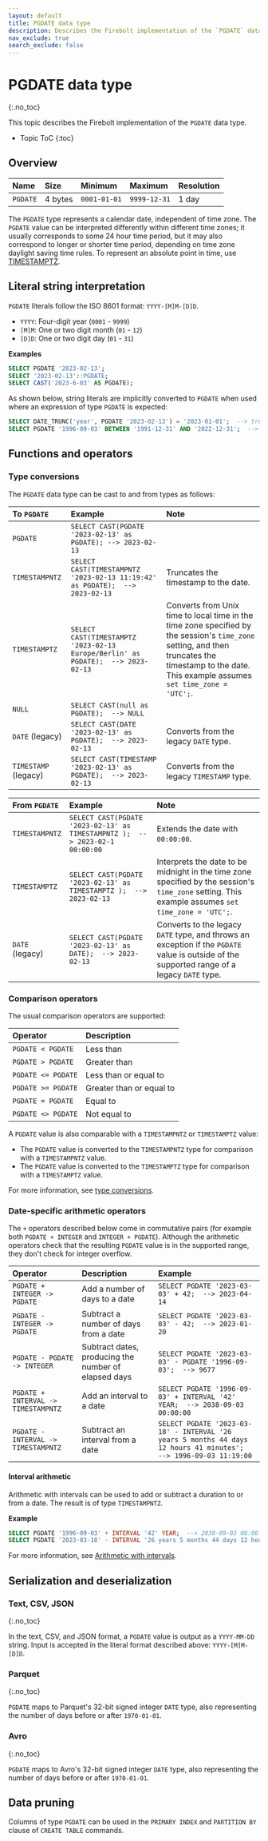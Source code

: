 ```yaml
---
layout: default
title: PGDATE data type
description: Describes the Firebolt implementation of the `PGDATE` data type
nav_exclude: true
search_exclude: false
---
```


# PGDATE data type
{:.no_toc}

This topic describes the Firebolt implementation of the `PGDATE` data type.

* Topic ToC
{:toc}

## Overview

| Name     | Size    | Minimum      | Maximum      | Resolution |
| :------- | :------ | :----------- | :----------- | :--------- |
| `PGDATE` | 4 bytes | `0001-01-01` | `9999-12-31` | 1 day      |

The `PGDATE` type represents a calendar date, independent of time zone. 
The `PGDATE` value can be interpreted differently within different time zones; it usually corresponds to some 24 hour time period, but it may also correspond to longer or shorter time period, depending on time zone daylight saving time rules. 
To represent an absolute point in time, use [TIMESTAMPTZ](timestamptz-data-type.md).

## Literal string interpretation

`PGDATE` literals follow the ISO 8601 format: `YYYY-[M]M-[D]D`.

* `YYYY`: Four-digit year (`0001` - `9999`)
* `[M]M`: One or two digit month (`01` - `12`)
* `[D]D`: One or two digit day (`01` - `31`)

**Examples**

```sql
SELECT PGDATE '2023-02-13';
SELECT '2023-02-13'::PGDATE;
SELECT CAST('2023-6-03' AS PGDATE);
```

As shown below, string literals are implicitly converted to `PGDATE` when used where an expression of type `PGDATE` is expected:

```sql
SELECT DATE_TRUNC('year', PGDATE '2023-02-13') = '2023-01-01';  --> true
SELECT PGDATE '1996-09-03' BETWEEN '1991-12-31' AND '2022-12-31';  --> true
```

## Functions and operators

### Type conversions

The `PGDATE` data type can be cast to and from types as follows: 

| To `PGDATE`    | Example   | Note     | 
| :------- | :------ | :----------- | 
| `PGDATE` | `SELECT CAST(PGDATE '2023-02-13' as PGDATE); --> 2023-02-13` | |
| `TIMESTAMPNTZ` | `SELECT CAST(TIMESTAMPNTZ '2023-02-13 11:19:42' as PGDATE);  --> 2023-02-13` | Truncates the timestamp to the date. |
| `TIMESTAMPTZ` | `SELECT CAST(TIMESTAMPTZ '2023-02-13 Europe/Berlin' as PGDATE);  --> 2023-02-13` | Converts from Unix time to local time in the time zone specified by the session's `time_zone` setting, and then truncates the timestamp to the date. This example assumes `set time_zone = 'UTC';`. |
| `NULL` | `SELECT CAST(null as PGDATE);  --> NULL` | | 
| `DATE` (legacy) | `SELECT CAST(DATE '2023-02-13' as PGDATE);  --> 2023-02-13` | Converts from the legacy `DATE` type. |
| `TIMESTAMP` (legacy) | `SELECT CAST(TIMESTAMP '2023-02-13' as PGDATE);  --> 2023-02-13` | Converts from the legacy `TIMESTAMP` type. |

| From `PGDATE`  | Example   | Note     | 
| :------- | :------ | :----------- | 
| `TIMESTAMPNTZ` | `SELECT CAST(PGDATE '2023-02-13' as TIMESTAMPNTZ );  --> 2023-02-1 00:00:00` | Extends the date with `00:00:00`. |
| `TIMESTAMPTZ` | `SELECT CAST(PGDATE '2023-02-13' as TIMESTAMPTZ );  --> 2023-02-13` | Interprets the date to be midnight in the time zone specified by the session's `time_zone` setting. This example assumes `set time_zone = 'UTC';`. |
| `DATE` (legacy) | `SELECT CAST(PGDATE '2023-02-13' as DATE);  --> 2023-02-13` | Converts to the legacy `DATE` type, and throws an exception if the `PGDATE` value is outside of the supported range of a legacy `DATE` type. |

### Comparison operators

The usual comparison operators are supported:

| Operator           | Description              |
| :----------------- | :----------------------- |
| `PGDATE < PGDATE`  | Less than                |
| `PGDATE > PGDATE`  | Greater than             |
| `PGDATE <= PGDATE` | Less than or equal to    |
| `PGDATE >= PGDATE` | Greater than or equal to |
| `PGDATE = PGDATE`  | Equal to                 |
| `PGDATE <> PGDATE` | Not equal to             |

A `PGDATE` value is also comparable with a `TIMESTAMPNTZ` or `TIMESTAMPTZ` value:

* The `PGDATE` value is converted to the `TIMESTAMPNTZ` type for comparison with a `TIMESTAMPNTZ` value.
* The `PGDATE` value is converted to the `TIMESTAMPTZ` type for comparison with a `TIMESTAMPTZ` value.

For more information, see [type conversions](#type-conversions).

### Date-specific arithmetic operators

The `+` operators described below come in commutative pairs (for example both `PGDATE + INTEGER` and `INTEGER + PGDATE`).
Although the arithmetic operators check that the resulting `PGDATE` value is in the supported range, they don't check for integer overflow.

| Operator                            | Description                                          | Example                                                                                                           |
| :---------------------------------- | :--------------------------------------------------- | :---------------------------------------------------------------------------------------------------------------- |
| `PGDATE + INTEGER -> PGDATE`        | Add a number of days to a date                       | `SELECT PGDATE '2023-03-03' + 42;  --> 2023-04-14`                                                                |
| `PGDATE - INTEGER -> PGDATE`        | Subtract a number of days from a date                | `SELECT PGDATE '2023-03-03' - 42;  --> 2023-01-20`                                                                |
| `PGDATE - PGDATE -> INTEGER`        | Subtract dates, producing the number of elapsed days | `SELECT PGDATE '2023-03-03' - PGDATE '1996-09-03';  --> 9677`                                                     |
| `PGDATE + INTERVAL -> TIMESTAMPNTZ` | Add an interval to a date                            | `SELECT PGDATE '1996-09-03' + INTERVAL '42' YEAR;  --> 2038-09-03 00:00:00`                                       |
| `PGDATE - INTERVAL -> TIMESTAMPNTZ` | Subtract an interval from a date                     | `SELECT PGDATE '2023-03-18' - INTERVAL '26 years 5 months 44 days 12 hours 41 minutes';  --> 1996-09-03 11:19:00` |

#### Interval arithmetic

Arithmetic with intervals can be used to add or subtract a duration to or from a date.
The result is of type `TIMESTAMPNTZ`.

**Example**

```sql
SELECT PGDATE '1996-09-03' + INTERVAL '42' YEAR;  --> 2038-09-03 00:00:00
SELECT PGDATE '2023-03-18' - INTERVAL '26 years 5 months 44 days 12 hours 41 minutes';  --> 1996-09-03 11:19:00
```

For more information, see [Arithmetic with intervals](interval-arithmetic.md).

## Serialization and deserialization

### Text, CSV, JSON
{:.no_toc}

In the text, CSV, and JSON format, a `PGDATE` value is output as a `YYYY-MM-DD` string. Input is accepted in the literal format described above: `YYYY-[M]M-[D]D`.

### Parquet
{:.no_toc}

`PGDATE` maps to Parquet's 32-bit signed integer `DATE` type, also representing the number of days before or after `1970-01-01`.

### Avro
{:.no_toc}

`PGDATE` maps to Avro's 32-bit signed integer `DATE` type, also representing the number of days before or after `1970-01-01`.

## Data pruning

Columns of type `PGDATE` can be used in the `PRIMARY INDEX` and `PARTITION BY` clause of `CREATE TABLE` commands.
